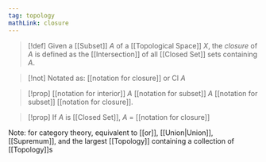 ```yaml
---
tag: topology
mathLink: closure
---
```

> [!def]
> Given a [[Subset]] $A$ of a [[Topological Space]] $X$, the *closure* of $A$ is defined as the [[Intersection]] of all [[Closed Set]] sets containing $A$. 

> [!not]
> Notated as: [[notation for closure]] or Cl $A$

> [!prop]
> [[notation for interior]] $A$ [[notation for subset]] $A$ [[notation for subset]] [[notation for closure]].

> [!prop]
> If $A$ is [[Closed Set]], $A$ = [[notation for closure]]

Note: for category theory, equivalent to [[or]], [[Union|Union]], [[Supremum]], and the largest [[Topology]] containing a collection of [[Topology]]s
